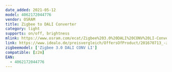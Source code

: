 ```yaml
---
date_added: 2021-05-12
model: 4062172044776
vendor: OSRAM
title: Zigbee to DALI Converter
category: light
supports: on/off, brightness
mlink: https://www.osram.com/ecat/Zigbee%203.0%20DALI%20CONV%20LI-Converters-Components-Light%20management%20systems-Digital%20Systems/com/en/GPS01_3152271/ZMP_3141394/
link: https://www.idealo.de/preisvergleich/OffersOfProduct/201670713_-zigbee-3-0-dali-converter-ledvance.html
zigbeemodel: ['Zigbee 3.0 DALI CONV LI']
compatible: [z2m]
EAN:
  - 4062172044776
---
```


